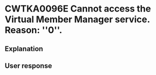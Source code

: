 # CWTKA0096E Cannot access the Virtual Member Manager service. Reason: ''0''.

## Explanation

## User response
